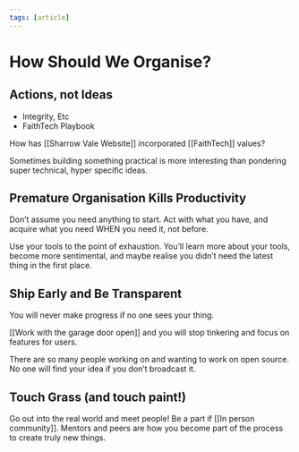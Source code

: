 ```yaml
---
tags: [article]
---
```


# How Should We Organise?

## Actions, not Ideas

- Integrity, Etc
- FaithTech Playbook

How has [[Sharrow Vale Website]] incorporated [[FaithTech]] values?

Sometimes building something practical is more interesting than pondering super technical, hyper specific ideas.

## Premature Organisation Kills Productivity

Don’t assume you need anything to start. Act with what you have, and acquire what you need WHEN you need it, not before.

Use your tools to the point of exhaustion. You’ll learn more about your tools, become more sentimental, and maybe realise you didn’t need the latest thing in the first place.

## Ship Early and Be Transparent

You will never make progress if no one sees your thing.

[[Work with the garage door open]] and you will   stop tinkering and focus on features for users.

There are so many people working on and wanting to work on open source. No one will find your idea if you don’t broadcast it.

## Touch Grass (and touch paint!)

Go out into the real world and meet people! Be a part if [[In person community]]. Mentors and peers are how you become part of the process to create truly new things.
